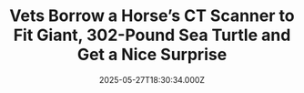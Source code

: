 ---
title: "Vets Borrow a Horse’s CT Scanner to Fit Giant, 302-Pound Sea Turtle and Get a Nice Surprise"
date: 2025-05-27T18:30:34.000Z
category: Human Kindness
externalLink: "https://www.goodnewsnetwork.org/vets-borrow-a-horses-ct-scanner-to-fit-giant-302-pound-sea-turtle-and-get-a-nice-surprise/"
image: ""
excerpt: "When a massive loggerhead sea turtle was hit by a boat and admitted to a Florida veterinary hospital, the doctors didn’t know what to do. They needed to ascertain the extent of her injuries, but the CT scanner at the Loggerhead Marinelife Center in Juno Beach was too small. ‘Pennywise’ as they named her, was […] The post Vets Borrow…"
---